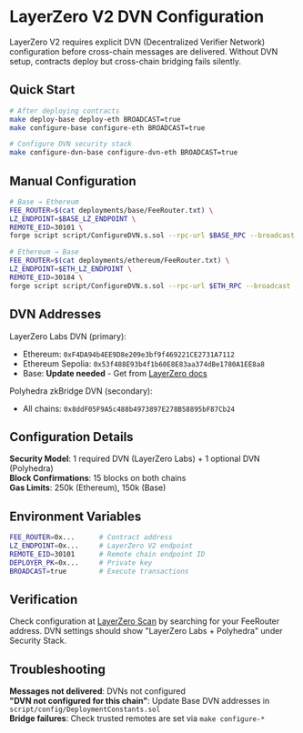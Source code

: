 # LayerZero V2 DVN Configuration

LayerZero V2 requires explicit DVN (Decentralized Verifier Network) configuration before cross-chain messages are delivered. Without DVN setup, contracts deploy but cross-chain bridging fails silently.

## Quick Start

```bash
# After deploying contracts
make deploy-base deploy-eth BROADCAST=true
make configure-base configure-eth BROADCAST=true

# Configure DVN security stack
make configure-dvn-base configure-dvn-eth BROADCAST=true
```

## Manual Configuration

```bash
# Base → Ethereum
FEE_ROUTER=$(cat deployments/base/FeeRouter.txt) \
LZ_ENDPOINT=$BASE_LZ_ENDPOINT \
REMOTE_EID=30101 \
forge script script/ConfigureDVN.s.sol --rpc-url $BASE_RPC --broadcast

# Ethereum → Base  
FEE_ROUTER=$(cat deployments/ethereum/FeeRouter.txt) \
LZ_ENDPOINT=$ETH_LZ_ENDPOINT \
REMOTE_EID=30184 \
forge script script/ConfigureDVN.s.sol --rpc-url $ETH_RPC --broadcast
```

## DVN Addresses

LayerZero Labs DVN (primary):
- Ethereum: `0xF4DA94b4EE9D8e209e3bf9f469221CE2731A7112`
- Ethereum Sepolia: `0x53f488E93b4f1b60E8E83aa374dBe1780A1EE8a8`
- Base: **Update needed** - Get from [LayerZero docs](https://docs.layerzero.network/v2/deployments/dvn-addresses)

Polyhedra zkBridge DVN (secondary):
- All chains: `0x8ddF05F9A5c488b4973897E278B58895bF87Cb24`

## Configuration Details

**Security Model**: 1 required DVN (LayerZero Labs) + 1 optional DVN (Polyhedra)  
**Block Confirmations**: 15 blocks on both chains  
**Gas Limits**: 250k (Ethereum), 150k (Base)

## Environment Variables

```bash
FEE_ROUTER=0x...      # Contract address
LZ_ENDPOINT=0x...     # LayerZero V2 endpoint  
REMOTE_EID=30101      # Remote chain endpoint ID
DEPLOYER_PK=0x...     # Private key
BROADCAST=true        # Execute transactions
```

## Verification

Check configuration at [LayerZero Scan](https://layerzeroscan.com) by searching for your FeeRouter address. DVN settings should show "LayerZero Labs + Polyhedra" under Security Stack.

## Troubleshooting

**Messages not delivered**: DVNs not configured  
**"DVN not configured for this chain"**: Update Base DVN addresses in `script/config/DeploymentConstants.sol`  
**Bridge failures**: Check trusted remotes are set via `make configure-*`